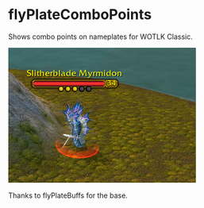 # flyPlateComboPoints
Shows combo points on nameplates for WOTLK Classic.

![image](fPCP.png)

Thanks to flyPlateBuffs for the base.
